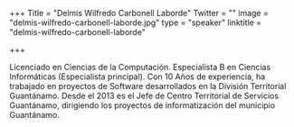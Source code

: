 +++
Title = "Delmis Wilfredo Carbonell Laborde"
Twitter = ""
image = "delmis-wilfredo-carbonell-laborde.jpg"
type = "speaker"
linktitle = "delmis-wilfredo-carbonell-laborde"

+++

Licenciado en Ciencias de la Computación.
Especialista B en Ciencias Informáticas (Especialista principal). 
Con 10 Años de experiencia, ha trabajado en proyectos de Software desarrollados en la División Territorial Guantánamo. Desde el 2013 es el Jefe de Centro Territorial de Servicios Guantánamo, dirigiendo los proyectos de informatización del municipio Guantánamo.
